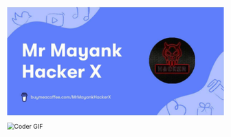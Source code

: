 ![logo](https://github.com/JosefNoniyar/JosefNoniyar/blob/main/MrMayankHackerX.jpg)

<img alt="Coder GIF" height=250 width=350 src="https://camo.githubusercontent.com/19db51af5f90f1b152bc0b9078f5fe97053955be5074f03f17019c70345bdcdb/68747470733a2f2f6d69726f2e6d656469756d2e636f6d2f6d61782f313336302f302a37513379765349765f7430696f4a2d5a2e676966"/>
